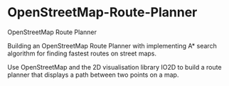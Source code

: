 # OpenStreetMap-Route-Planner
OpenStreetMap Route Planner

Building an OpenStreetMap Route Planner with implementing A* search algorithm for finding fastest routes on street maps.

Use OpenStreetMap and the 2D visualisation library IO2D to build a route planner that displays a path between two points on a map.
